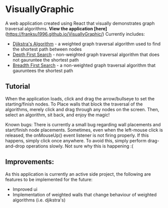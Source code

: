 # VisuallyGraphic
A web application created using React that visually demonstrates graph traversal algorithms. **View the application [here]**(https://franksu1996.github.io/VisuallyGraphic/)
Currently includes:
* [Djikstra's Algorithm](https://en.wikipedia.org/wiki/Dijkstra%27s_algorithm) - a weighted graph traversal algorithm used to find the shortest path between nodes
* [Depth First Search](https://en.wikipedia.org/wiki/Depth-first_search) - non-weighted graph traversal algorithm that does not gauruntee the shortest path
* [Breadth First Search](https://en.wikipedia.org/wiki/Breadth-first_search) - a non-weighted graph traversal algorithm that gauruntees the shortest path

## Tutorial
When the application loads, click and drag the arrow/bullseye to set the starting/finish nodes. To Place walls that block the traversal of the algorithms, merely click and drag through any nodes on the screen. Then, select an algorithm, sit back, and enjoy the magic!

Known bugs: There is currently a small bug regarding wall placements and start/finish node placements. Sometimes, even when the left-mouse click is released, the onMouseUp() event listener is not firing properly. If this happens, simply click once anywhere. To avoid this, simply perform drag-and-drop operations slowly. Not sure why this is happening :(

## Improvements:
As this application is currently an active side project, the following are features to be implemented for the future:
* Improved ui
* Implementation of weighted walls that change behaviour of weighted algorithms (i.e. djikstra's)
